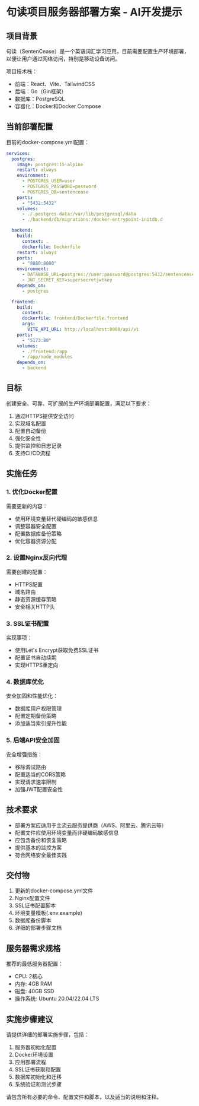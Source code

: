 # 句读项目服务器部署方案 - AI开发提示

## 项目背景

句读（SentenCease）是一个英语词汇学习应用，目前需要配置生产环境部署，以便让用户通过网络访问，特别是移动设备访问。

项目技术栈：
- 前端：React、Vite、TailwindCSS
- 后端：Go（Gin框架）
- 数据库：PostgreSQL
- 容器化：Docker和Docker Compose

## 当前部署配置

目前的docker-compose.yml配置：

```yaml
services:
  postgres:
    image: postgres:15-alpine
    restart: always
    environment:
      - POSTGRES_USER=user
      - POSTGRES_PASSWORD=password
      - POSTGRES_DB=sentencease
    ports:
      - "5432:5432"
    volumes:
      - ./.postgres-data:/var/lib/postgresql/data
      - ./backend/db/migrations:/docker-entrypoint-initdb.d

  backend:
    build:
      context: .
      dockerfile: Dockerfile
    restart: always
    ports:
      - "8080:8080"
    environment:
      - DATABASE_URL=postgres://user:password@postgres:5432/sentencease?sslmode=disable
      - JWT_SECRET_KEY=supersecretjwtkey
    depends_on:
      - postgres

  frontend:
    build:
      context: .
      dockerfile: frontend/Dockerfile.frontend
      args:
        VITE_API_URL: http://localhost:8080/api/v1
    ports:
      - "5173:80"
    volumes:
      - ./frontend:/app
      - /app/node_modules
    depends_on:
      - backend 
```

## 目标

创建安全、可靠、可扩展的生产环境部署配置，满足以下要求：
1. 通过HTTPS提供安全访问
2. 实现域名配置
3. 配置自动备份
4. 强化安全性
5. 提供监控和日志记录
6. 支持CI/CD流程

## 实施任务

### 1. 优化Docker配置

需要更新的内容：
- 使用环境变量替代硬编码的敏感信息
- 调整容器安全配置
- 配置数据库备份策略
- 优化容器资源分配

### 2. 设置Nginx反向代理

需要创建的配置：
- HTTPS配置
- 域名路由
- 静态资源缓存策略
- 安全相关HTTP头

### 3. SSL证书配置

实现事项：
- 使用Let's Encrypt获取免费SSL证书
- 配置证书自动续期
- 实现HTTPS重定向

### 4. 数据库优化

安全加固和性能优化：
- 数据库用户权限管理
- 配置定期备份策略
- 添加适当索引提升性能

### 5. 后端API安全加固

安全增强措施：
- 移除调试路由
- 配置适当的CORS策略
- 实现请求速率限制
- 加强JWT配置安全性

## 技术要求

- 部署方案应适用于主流云服务提供商（AWS、阿里云、腾讯云等）
- 配置文件应使用环境变量而非硬编码敏感信息
- 应包含备份和恢复策略
- 提供基本的监控方案
- 符合网络安全最佳实践

## 交付物

1. 更新的docker-compose.yml文件
2. Nginx配置文件
3. SSL证书配置脚本
4. 环境变量模板(.env.example)
5. 数据库备份脚本
6. 详细的部署步骤文档

## 服务器需求规格

推荐的最低服务器配置：
- CPU: 2核心
- 内存: 4GB RAM
- 磁盘: 40GB SSD
- 操作系统: Ubuntu 20.04/22.04 LTS

## 实施步骤建议

请提供详细的部署实施步骤，包括：
1. 服务器初始化配置
2. Docker环境设置
3. 应用部署流程
4. SSL证书获取和配置
5. 数据库初始化和迁移
6. 系统验证和测试步骤

请包含所有必要的命令、配置文件和脚本，以及适当的说明和注释。 
